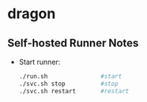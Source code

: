 # dragon
## Self-hosted Runner Notes

- Start runner:
  ```bash
  ./run.sh               #start
  ./svc.sh stop          #stop
  ./svc.sh restart       #restart


